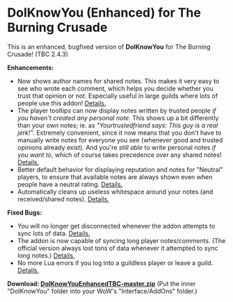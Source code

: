 # DoIKnowYou (Enhanced) for The Burning Crusade

This is an enhanced, bugfixed version of **DoIKnowYou** for The Burning Crusade! (TBC 2.4.3)

**Enhancements:**

- Now shows author names for shared notes. This makes it very easy to see who wrote each comment, which helps you decide whether you trust that opinion or not. Especially useful in large guilds where lots of people use this addon! [Details.](https://github.com/VideoPlayerCode/DoIKnowYouEnhancedTBC/commit/4eb577191c1a0c297108d6cd09ed07691e9971c7)
- The player tooltips can now display notes written by trusted people _if you haven't created any personal note_. This shows up a bit differently than your own notes; ie. as _"Yourtrustedfriend says: This guy is a real jerk!"_. Extremely convenient, since it now means that you don't have to manually write notes for everyone you see (whenever good and trusted opinions already exist). And you're _still able_ to write personal notes _if you want to_, which of course takes precedence over any shared notes! [Details.](https://github.com/VideoPlayerCode/DoIKnowYouEnhancedTBC/commit/153e2867368f0bde218f2eaf2baf1b83ab5d43bc)
- Better default behavior for displaying reputation and notes for "Neutral" players, to ensure that available notes are always shown even when people have a neutral rating. [Details.](https://github.com/VideoPlayerCode/DoIKnowYouEnhancedTBC/commit/e7a8ba6e9b2eff22b5763258fb5337dac98d27df)
- Automatically cleans up useless whitespace around your notes (and received/shared notes). [Details.](https://github.com/VideoPlayerCode/DoIKnowYouEnhancedTBC/commit/2fe6c333751467b5339cdc6cffe974d174899171)

**Fixed Bugs:**

- You will no longer get disconnected whenever the addon attempts to sync lots of data. [Details.](https://github.com/VideoPlayerCode/DoIKnowYouEnhancedTBC/commit/c4eebb1fc4347397152fe8a94c2f0213d2a9d011)
- The addon is now capable of syncing long player notes/comments. (The official version always lost tons of data whenever it attempted to sync long notes.) [Details.](https://github.com/VideoPlayerCode/DoIKnowYouEnhancedTBC/commit/c4eebb1fc4347397152fe8a94c2f0213d2a9d011)
- No more Lua errors if you log into a guildless player or leave a guild. [Details.](https://github.com/VideoPlayerCode/DoIKnowYouEnhancedTBC/commit/3a08a4c4a352280e8568d28342a9c1d464da554a)

**Download: [DoIKnowYouEnhancedTBC-master.zip](https://github.com/VideoPlayerCode/DoIKnowYouEnhancedTBC/archive/master.zip)** (Put the inner "DoIKnowYou" folder into your WoW's "Interface/AddOns" folder.)

